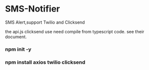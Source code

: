# SMS-Notifier
SMS Alert,support Twilio and Clicksend

the api.js clicksend use need compile from typescript code. see their document.

### npm init -y
### npm install axios twilio clicksend
